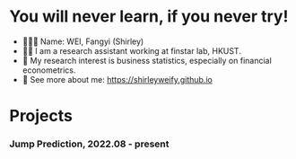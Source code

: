 # You will never learn, if you never try!

<!--
**shirleyweify/shirleyweify** is a ✨ _special_ ✨ repository because its `README.md` (this file) appears on your GitHub profile.

Here are some ideas to get you started:

- 🔭 I’m currently working on ...
- 🌱 I’m currently learning ...
- 👯 I’m looking to collaborate on ...
- 🤔 I’m looking for help with ...
- 💬 Ask me about ...
- 📫 How to reach me: ...
- 😄 Pronouns: ...
- ⚡ Fun fact: ...
-->

- 👱🏻‍♀️ Name: WEI, Fangyi (Shirley)
- 🧚‍♀️ I am a research assistant working at finstar lab, HKUST.
- 🧐 My research interest is business statistics, especially on financial econometrics.
- 🔖 See more about me: https://shirleyweify.github.io

# Projects

### Jump Prediction, 2022.08 - present